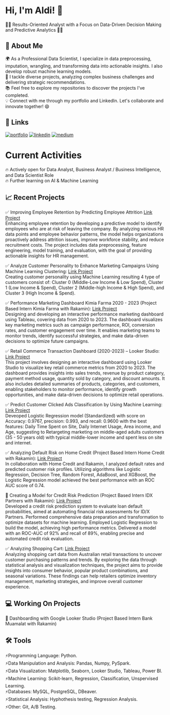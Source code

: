 
# Hi, I'm Aldi! 👋
👩‍💻 Results-Oriented Analyst with a Focus on Data-Driven Decision Making and Predictive Analytics 👩‍💻

## 🚀 About Me
🌍 As a Professional Data Scientist, I specialize in data preprocessing, imputation, wrangling, and transforming data into actionable insights. I also develop robust machine learning models.<br>
🎨 I tackle diverse projects, analyzing complex business challenges and delivering strategic recommendations.<br>
📚 Feel free to explore my repositories to discover the projects I've completed.<br>
💡 Connect with me through my portfolio and LinkedIn. Let's collaborate and innovate together! 😄

## 🔗 Links
[![portfolio](https://img.shields.io/badge/my_portfolio-000?style=for-the-badge&logo=ko-fi&logoColor=white)](https://github.com/Aldivibriani?tab=repositories)
[![linkedin](https://img.shields.io/badge/linkedin-0A66C2?style=for-the-badge&logo=linkedin&logoColor=white)](https://www.linkedin.com/in/aldi-vibriani/)
[![medium](https://img.shields.io/badge/Medium-12100E?style=for-the-badge&logo=medium&logoColor=white)](https://medium.com/@aldivibriani)

# Current Activities
🔥 Actively open for Data Analyst, Business Analyst / Business Intelligence, and Data Scientist Role <br>
🔥 Further learning on AI & Machine Learning

## 📈 Recent Projects
✅ Improving Employee Retention by Predicting Employee Attrition [Link Project](https://github.com/Aldivibriani/Improving-Employee-Retention-by-Predicting-Employee-Attrition) <br>
Enhancing employee retention by developing a predictive model to identify employees who are at risk of leaving the company. By analyzing various HR data points and employee behavior patterns, the model helps organizations proactively address attrition issues, improve workforce stability, and reduce recruitment costs. The project includes data preprocessing, feature engineering, model training, and evaluation, with the goal of providing actionable insights for HR management.

✅ Analyze Customer Personality to Enhance Marketing Campaigns Using Machine Learning Clustering: [Link Project](https://github.com/Aldivibriani/Predict-Customer-Personality-to-Boost-Marketing-Campaign-by-Using-Machine-Learning) <br>
Creating customer personality using Machine Learning resulting 4 type of customers consist of: Cluster 0 (Middle-Low Income & Low Spend), Cluster 1 (Low Income & Spend), Cluster 2 (Middle-high Income & High Spend), and Cluster 3 (High Income & Spend). <br>

✅ Performance Marketing Dashboard Kimia Farma 2020 - 2023 (Project Based Intern Kimia Farma with Rakamin): [Link Project](https://github.com/Aldivibriani/Performance-Marketing-Analysis-Kimia-Farma-2020---2023) <br>
Designing and developing an interactive performance marketing dashboard using Tableau, covering data from 2020 to 2023. The dashboard visualizes key marketing metrics such as campaign performance, ROI, conversion rates, and customer engagement over time. It enables marketing teams to monitor trends, identify successful strategies, and make data-driven decisions to optimize future campaigns. <br>

✅ Retail Commerce Transaction Dashboard (2020-2023) – Looker Studio: [Link Project](https://github.com/Aldivibriani/Retail-Commerce-Transaction-Dashboard-2020-2023-Looker-Studio) <br>
This project involves designing an interactive dashboard using Looker Studio to visualize key retail commerce metrics from 2020 to 2023. The dashboard provides insights into sales trends, revenue by product category, payment method usage, quantity sold by category, and discount amounts. It also includes detailed summaries of products, categories, and customers, enabling stakeholders to monitor performance, identify growth opportunities, and make data-driven decisions to optimize retail operations.

✅ Predict Customer Clicked Ads Classification by Using Machine Learning: [Link Project](https://github.com/Aldivibriani/Predict-Customer-Clicked-Ads-Classification-by-Using-Machine-Learning/tree/main) <br> 
Deveoped Logistic Regression model (Standardized) with score on Accuracy: 0.9767, precision: 0.993, and recall: 0.9600 with the best features: Daily Time Spent on Site, Daily Internet Usage, Area income, and Age, suggesting to Retargeting marketing on middle-aged adults customers (35 - 50 years old) with typical middle-lower income and spent less on site and internet.<br>

✅ Analyzing Default Risk on Home Credit (Project Based Intern Home Credit with Rakamin): [Link Project](https://github.com/Aldivibriani/Home-Credit-Scorecard-Model---Project-Based-Intern-Home-Credit-x-Rakamin) <br>
In collaboration with Home Credit and Rakamin, I analyzed default rates and predicted customer risk profiles. Utilizing algorithms like Logistic Regression, Decision Tree, Random Forest, AdaBoost, and XGBoost, the Logistic Regression model achieved the best performance with an ROC AUC score of 0.74.<br>

📜 Creating a Model for Credit Risk Prediction (Project Based Intern IDX Partners with Rakamin): [Link Project](https://github.com/Aldivibriani/Credit-Risk-Model-Prediction-Project-Based-Intern-ID-X-Partners-x-Rakamin) <br>
Developed a credit risk prediction system to evaluate loan default probabilities, aimed at automating financial risk assessments for ID/X Partners. Performed comprehensive data preparation and transformation to optimize datasets for machine learning. Employed Logistic Regression to build the model, achieving high performance metrics. Delivered a model with an ROC-AUC of 92% and recall of 89%, enabling precise and automated credit risk evaluation.

✅ Analyzing Shopping Cart: [Link Project](https://github.com/Aldivibriani/Analysis-on-Australian-Shopping-Cart) <br>
Analyzing shopping cart data from Australian retail transactions to uncover customer purchasing patterns and trends. By exploring the data through statistical analysis and visualization techniques, the project aims to provide insights into consumer behavior, popular product combinations, and seasonal variations. These findings can help retailers optimize inventory management, marketing strategies, and improve overall customer experience.

## 💻 Working On Projects

📜 Dashboarding with Google Looker Studio (Project Based Intern Bank Muamalat with Rakamin) <br>


## 🛠 Tools
⚡️Programming Language: Python. <br>
⚡️Data Manipulation and Analysis: Pandas, Numpy, PySpark.<br>
⚡️Data Visualization: Matplotlib, Seaborn, Looker Studio, Tableau, Power BI.<br>
⚡️Machine Learning: Scikit-learn, Regression, Classification, Unspervised Learning.<br>
⚡️Databases: MySQL, PostgreSQL, DBeaver.<br>
⚡️Statistical Analysis: Hyphothesis testing, Regression Analysis.<br>
⚡️Other: Git, A/B Testing.<br>

